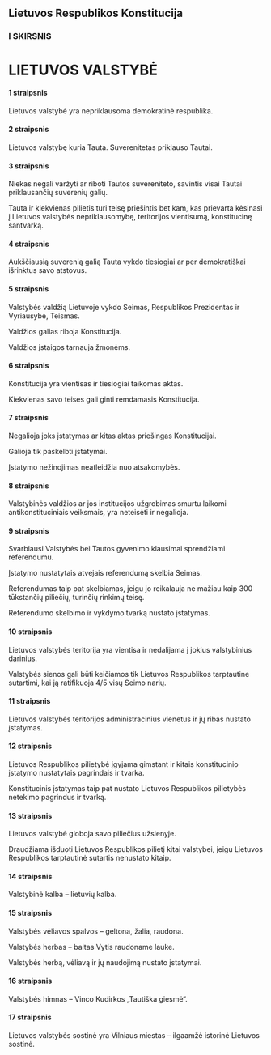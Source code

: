 ## Lietuvos Respublikos Konstitucija

### I SKIRSNIS

# LIETUVOS VALSTYBĖ

#### 1 straipsnis

Lietuvos valstybė yra nepriklausoma demokratinė respublika.

#### 2 straipsnis

Lietuvos valstybę kuria Tauta. Suverenitetas priklauso Tautai.

#### 3 straipsnis

Niekas negali varžyti ar riboti Tautos suvereniteto, savintis visai Tautai priklausančių suverenių galių.

Tauta ir kiekvienas pilietis turi teisę priešintis bet kam, kas prievarta kėsinasi į Lietuvos valstybės nepriklausomybę, teritorijos vientisumą, konstitucinę santvarką.

#### 4 straipsnis

Aukščiausią suverenią galią Tauta vykdo tiesiogiai ar per demokratiškai išrinktus savo atstovus.

#### 5 straipsnis

Valstybės valdžią Lietuvoje vykdo Seimas, Respublikos Prezidentas ir Vyriausybė, Teismas.

Valdžios galias riboja Konstitucija.

Valdžios įstaigos tarnauja žmonėms.

#### 6 straipsnis

Konstitucija yra vientisas ir tiesiogiai taikomas aktas.

Kiekvienas savo teises gali ginti remdamasis Konstitucija.

#### 7 straipsnis

Negalioja joks įstatymas ar kitas aktas priešingas Konstitucijai.

Galioja tik paskelbti įstatymai.

Įstatymo nežinojimas neatleidžia nuo atsakomybės.

#### 8 straipsnis

Valstybinės valdžios ar jos institucijos užgrobimas smurtu laikomi antikonstituciniais veiksmais, yra neteisėti ir negalioja.

#### 9 straipsnis

Svarbiausi Valstybės bei Tautos gyvenimo klausimai sprendžiami referendumu.

Įstatymo nustatytais atvejais referendumą skelbia Seimas.

Referendumas taip pat skelbiamas, jeigu jo reikalauja ne mažiau kaip 300 tūkstančių piliečių, turinčių rinkimų teisę.

Referendumo skelbimo ir vykdymo tvarką nustato įstatymas.

#### 10 straipsnis

Lietuvos valstybės teritorija yra vientisa ir nedalijama į jokius valstybinius darinius.

Valstybės sienos gali būti keičiamos tik Lietuvos Respublikos tarptautine sutartimi, kai ją ratifikuoja 4/5 visų Seimo narių.

#### 11 straipsnis

Lietuvos valstybės teritorijos administracinius vienetus ir jų ribas nustato įstatymas.

#### 12 straipsnis

Lietuvos Respublikos pilietybė įgyjama gimstant ir kitais konstitucinio įstatymo nustatytais pagrindais ir tvarka.

Konstitucinis įstatymas taip pat nustato Lietuvos Respublikos pilietybės netekimo pagrindus ir tvarką.

#### 13 straipsnis

Lietuvos valstybė globoja savo piliečius užsienyje.

Draudžiama išduoti Lietuvos Respublikos pilietį kitai valstybei, jeigu Lietuvos Respublikos tarptautinė sutartis nenustato kitaip.

#### 14 straipsnis

Valstybinė kalba – lietuvių kalba.

#### 15 straipsnis

Valstybės vėliavos spalvos – geltona, žalia, raudona.

Valstybės herbas – baltas Vytis raudoname lauke.

Valstybės herbą, vėliavą ir jų naudojimą nustato įstatymai.

#### 16 straipsnis

Valstybės himnas – Vinco Kudirkos „Tautiška giesmė“.

#### 17 straipsnis

Lietuvos valstybės sostinė yra Vilniaus miestas – ilgaamžė istorinė Lietuvos sostinė.
